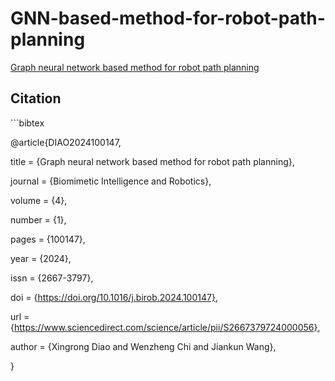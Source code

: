 # GNN-based-method-for-robot-path-planning

[Graph neural network based method for robot path planning](https://www.sciencedirect.com/science/article/pii/S2667379724000056)



## Citation

\```bibtex

@article{DIAO2024100147,

title = {Graph neural network based method for robot path planning},

journal = {Biomimetic Intelligence and Robotics},

volume = {4},

number = {1},

pages = {100147},

year = {2024},

issn = {2667-3797},

doi = {https://doi.org/10.1016/j.birob.2024.100147},

url = {https://www.sciencedirect.com/science/article/pii/S2667379724000056},

author = {Xingrong Diao and Wenzheng Chi and Jiankun Wang},

}
